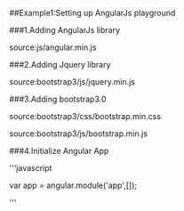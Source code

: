 ##Example1:Setting up AngularJs playground


###1.Adding AngularJs library

source:js/angular.min.js

###2.Adding Jquery library

source:bootstrap3/js/jquery.min.js

###3.Adding bootstrap3.0

source:bootstrap3/css/bootstrap.min.css <br/>

source:bootstrap3/js/bootstrap.min.js

###4.Initialize Angular App

'''javascript

var app = angular.module('app',[]);

'''
